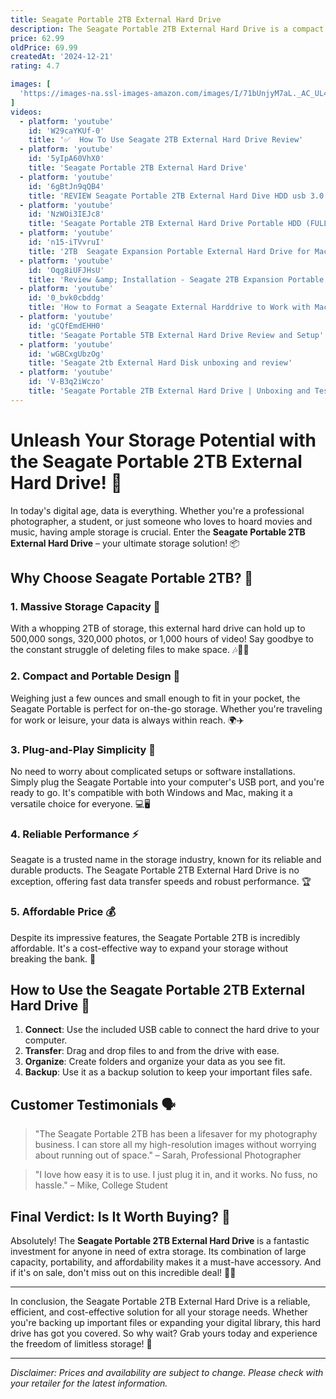 ```yaml
---
title: Seagate Portable 2TB External Hard Drive
description: The Seagate Portable 2TB External Hard Drive is a compact and reliable storage solution designed for easy data backup and transfer. It features a sleek, lightweight design that makes it highly portable, allowing users to carry their important files, photos, and videos wherever they go. With a USB 3.0 interface, it offers fast data transfer speeds and is compatible with both Windows and Mac operating systems. The drive is plug-and-play, requiring no additional software installation, making it user-friendly and convenient for expanding storage capacity or creating backups.
price: 62.99
oldPrice: 69.99
createdAt: '2024-12-21'
rating: 4.7

images: [
  'https://images-na.ssl-images-amazon.com/images/I/71bUnjyM7aL._AC_UL495_SR435,495_.jpg', 'https://m.media-amazon.com/images/I/315IIebV7OL._AC_UF350,350_QL80_.jpg', 'https://www.itworld.com.my/image/cache/catalog/Images/Pcpart/HDDSEAGST141SL_T1-1000x1000.jpg', 'https://cdn.thewirecutter.com/wp-content/media/2021/10/externalharddrive-2048px-3611.jpg?auto=webp&quality=75&crop=1.91:1&width=1200', 'https://images.officeworks.com.au/api/2/img/https://s3-ap-southeast-2.amazonaws.com/wc-prod-pim/JPEG_1000x1000/SGSTKY2TBG_seagate_2tb_one_touch_portable_hard_drive_space_grey.jpg/resize?size=600&auth=MjA5OTcwODkwMg__', 'https://m.media-amazon.com/images/I/51E0niA7-YL.jpg', 'https://m.media-amazon.com/images/I/51SVKfYv2TL.jpg', 'https://i.pcmag.com/imagery/reviews/006hFZFZVhXdT5rucrfcHYQ-1..v1633661730.jpg', 'https://down-sg.img.susercontent.com/file/915c329edcec56595b6733d351bce743', 'https://m.media-amazon.com/images/S/aplus-media/vc/d4a0dcc5-cc12-4807-8fd2-bda9de87a675.__CR0,0,600,450_PT0_SX600_V1___.jpg', 'https://ugc-user-content.pccomponentes.com/IMG_6409fc204ac20_20230309153248306206.jpg', 'https://i.ytimg.com/vi/F0Gr4-aS41s/hq720.jpg?sqp=-oaymwEhCK4FEIIDSFryq4qpAxMIARUAAAAAGAElAADIQj0AgKJD&rs=AOn4CLAVZaQPiD_pGAf1Foc-C7A4YG0A9Q', 'https://pimcdn.sharafdg.com/images/S400907524_1?1731048488', 'https://cdn.huntoffice.ie/images/P.cache.large/113730.jpg', 'https://ae01.alicdn.com/kf/S9d246019fb344392840d63dfdf3892c8b.jpg_960x960.jpg', 'https://ae01.alicdn.com/kf/S26494ac382144fc7bd1b266ab71924fay.jpg_640x640q90.jpg', 'https://d2j6dbq0eux0bg.cloudfront.net/images/1107006/4371073752.jpg', 'https://m.media-amazon.com/images/I/61Z8XILRsNL._AC_UF1000,1000_QL80_.jpg', 'https://media-ik.croma.com/prod/https://media.croma.com/image/upload/v1698407624/Croma Assets/A+ Content Images/Images/237689_M_1_flptvb.png?tr=w-1000', 'https://i0.wp.com/www.93mobiles.com/wp-content/uploads/2024/08/81WHP5KTogL._SL1500_.jpg?resize=300,300&ssl=1', 'https://www.digitaltrends.com/wp-content/uploads/2016/05/Seagate-Backup-Plus-Ultra-Slim-2TB-HD-standing.jpg?fit=1500,1000&p=1', 'https://www.seagate.com/content/dam/seagate/assets/products/creative-pro/lacie-2big-dock/LaCie_2big_Dock_Environment_Dark_Hi-Res.jpg', 'https://media.lifeinformatica.com/cdn-cgi/image/sharpen=0.5,f=auto/contents/Life/SEAGATE-STEA2000400/imgs/STEA2000400-05.jpg', 'https://i.ebayimg.com/images/g/rXYAAOSwLYNloyHm/s-l1200.jpg', 'https://i5.walmartimages.com/asr/acc26ca4-f09d-425d-8cdf-0bbcef577f23.4d79a207596a66c9334ba68be334d3b3.jpeg?odnHeight=612&odnWidth=612&odnBg=FFFFFF', 'https://i.redd.it/65a7zic390791.jpg', 'https://i5.walmartimages.com/asr/79fa6c41-48f1-46ca-9fed-af67d20ae9fd.50967d3211e19b2aa8857f0c74f958ef.jpeg?odnHeight=768&odnWidth=768&odnBg=FFFFFF', 'https://www.jbhifi.com.au/cdn/shop/products/615578-Product-0-I-638321637636241348.jpg?v=1697175973', 'https://img.lazcdn.com/g/p/827b5dea29b28bc01c1e692f4343de40.png_360x360q75.png_.webp', 'https://i5.walmartimages.com/seo/Seagate-Game-Drive-for-PlayStation-Consoles-2TB-External-Portable-Hard-Drive-USB-3-0-Officially-Licensed-White_d0325f35-8539-41f3-bc75-85ba76e47817.06c054347e75f040ce19134e6248f15b.jpeg', 'https://www.cnet.com/a/img/resize/a48b3718cb2c1f58d5f41f592d48d4d262667a31/hub/2015/07/14/dbfef11a-79a9-4dd2-90b3-b36890db9ae7/seagate-backup-plus-3667-002.jpg?auto=webp&width=1200', 'https://img.evetech.co.za/repository/ProductImages/seagate-2tb-expansion-portable-external-hard-drive-1000px-v1-0007.jpg', 'https://cdn.mos.cms.futurecdn.net/vJWdYey83AFsyxytrMYof-1200-80.jpg', 'https://preview.redd.it/does-this-seagate-portable-2tb-extended-hard-drive-hdd-work-v0-uqo881auw8qb1.jpg?width=640&crop=smart&auto=webp&s=3562e7930778ad9b24d6f002af9d34f2d1523eaa', 'https://images.officeworks.com.au/api/2/img/https://s3-ap-southeast-2.amazonaws.com/wc-prod-pim/JPEG_1000x1000/SGSTKL2TB_seagate_2tb_firecuda_portable_gaming_drive.jpg/resize?size=600&auth=MjA5OTcwODkwMg__', 'https://preview.redd.it/seagate-8tb-hdd-for-80-good-deal-v0-u60w0huvcghc1.jpeg?width=1080&crop=smart&auto=webp&s=6ade78e6091ed752d5fedf45fcbbbaae69f87039', 'https://m.media-amazon.com/images/I/61uZpUWrC5L._AC_UF350,350_QL80_.jpg', 'https://rukminim2.flixcart.com/image/850/1000/kpvivm80/external-hard-drive/hdd/h/w/e/expansion-portable-stkm1000400-seagate-original-imag4ym3hvaggctk.jpeg?q=90&crop=false', 'https://hnsgsfp.imgix.net/4/images/detailed/84/Seagate_1TB_Expansion_Portable_External_Hard_Disk_Drive_STKM1000400_(4).jpg?fit=fill&bg=0FFF&w=1534&h=900&auto=format,compress', 'https://c1.neweggimages.com/productimage/nb300/A57ZS2411110BEH2QD6.jpg', 'https://m.media-amazon.com/images/I/71Hik2aVBgL._UX250_.jpg', 'https://www.seagate.com/content/dam/seagate/migrated-assets/lacie-content/syndication-lacie/2big-raid/_shared/images/lacie-2big-raid-rear-carousel-500x500.jpg', 'https://cdn.mos.cms.futurecdn.net/daPah9PTM6VBoFnHzt7TeK-320-80.jpg', 'https://solutionsreview.com/data-storage/files/2023/02/Best-Seagate-External-Hard-Drives-for-Gaming.jpg', 'https://www.jbhifi.com.au/cdn/shop/products/527655-Product-0-I-638424270605014016.jpg?v=1706832313', 'https://i5.walmartimages.com/asr/2c7e3a5c-bb96-4ad9-98d9-5f4d6db324fb.6f11689d20183afba58a60b70988f3ac.jpeg?odnHeight=768&odnWidth=768&odnBg=FFFFFF', 'https://www.macworld.com/wp-content/uploads/2024/11/best_hard_drives_mac.jpg?quality=50&strip=all', 'https://i.ebayimg.com/images/g/yTQAAOSw8YNm3w0v/s-l400.png', 'https://pisces.bbystatic.com/image2/BestBuy_US/images/products/5925/5925219_sd.jpg', 'https://i0.wp.com/www.93mobiles.com/wp-content/uploads/2024/10/81SfSyk03yS._SL1500_.jpg?resize=300,300&ssl=1', 'https://pisces.bbystatic.com/image2/BestBuy_US/images/products/6473/6473669cv11d.jpg;maxHeight=640;maxWidth=550;format=webp', 'https://www.tiktok.com/api/img/?itemId=7359301525522435333&location=0&aid=1988', 'https://kara.com.ng/media/catalog/product/cache/17c7a29bc3b866f12190fe8cb108de52/s/e/seagate_surveillanace_hdd_sv35_series_3.5_2tb_64mb_2.webp', 'https://i.ytimg.com/vi/W29caYKUf-0/hq720.jpg?sqp=-oaymwEhCK4FEIIDSFryq4qpAxMIARUAAAAAGAElAADIQj0AgKJD&rs=AOn4CLD3X_VRhADrAiRttod-fAEMStgOgA', 'https://m.media-amazon.com/images/I/61LEaLtmIyL.jpg', 'https://www.seagate.com/content/dam/seagate/migrated-assets/www-content/products/gaming-drive/special-editions/ghost-spider/_shared/images/ghost-spider-row3-content-layout-product-detail-img-3.png', 'https://c8.alamy.com/comp/HG6WWE/seagate-2tb-portable-hard-drive-isolated-against-white-background-HG6WWE.jpg', 'https://m.media-amazon.com/images/I/71PTs-lYZdL.jpg', 'https://www.seagate.com/content/dam/seagate/assets/products/creative-pro/lacie-d2-professional/images/lacie-d2-professional-courousel-8.jpg', 'https://goughlui.com/wp-content/uploads/2019/11/2019112208162620.jpg', 'https://preview.redd.it/is-this-a-good-choice-for-a-xbox-one-external-harddrive-v0-624jpamlvtlc1.jpg?width=640&crop=smart&auto=webp&s=b092e5ee7cd2c19077c51e4e92ea20cafece7440', 'https://down-sg.img.susercontent.com/file/sg-11134207-7rbms-lmzffk92l1sq8f', 'https://www.seagate.com/content/dam/seagate/assets/products/gaming-drive/special-editions/starfield-special-edition-game-drive/images/starfield-game-drive-se-2tb-1.png', 'https://www.seagate.com/content/dam/seagate/assets/products/external-hard-drives/portable-drive/images/portable-drive-social-sharing-image.jpg', 'https://www.seagate.com/content/dam/seagate/assets/products/external-hard-drives/images/external-hard-drive-row-5-2-640x640.jpg/_jcr_content/renditions/1-1-medium-416x416.jpg', 'https://www.seagate.com/content/dam/seagate/assets/products/external-hard-drives/one-touch-external-drives/images/one-touch-external-drives-row4-image.png/_jcr_content/renditions/3-4-large-1080x1440.png', 'https://www.pitsdatarecovery.co.uk/wp-content/uploads/2024/06/How-to-Fix-a-Beeping-Seagate-External-Hard-Drive-1200x900.png', 'https://c8.alamy.com/comp/2X58B7J/westren-digital-and-seagate-portable-external-hard-drive-connected-with-a-cable-with-computer-25-january-2024-pakistan-2X58B7J.jpg', 'https://www.laptopsdirect.co.uk/Images/STKM2000400_5_Supersize.png?v=3', 'https://i.ebayimg.com/images/g/aRIAAOSwlYtkffov/s-l1200.jpg', 'https://www.hindustantimes.com/ht-img/img/2023/09/01/550x309/hdd_1693559657543_1693559668398.jpg', 'https://media.sweetwater.com/m/products/image/90bbf4b45euJt7xFlVG6kjVrJTorlQIjswfWLDf6.jpg?quality=82&width=750&ha=90bbf4b45ea92181', 'https://www.cplusdigital.com/image/cplusdigital/image/cache/data/all_product_images/product-298/818Yu7-rAlL._SL1500_-1500x765.jpg', 'https://m.media-amazon.com/images/S/aplus-media/vc/c813887c-f6fb-423e-bb43-3e7f523a18e2._CR0,0,600,450_PT0_SX600__.jpg', 'https://wwwaem.seagate.com/content/dam/seagate/migrated-assets/www-content/products/external-hard-drives/expansion-external-drives/_shared/images/vertical-slider-2.jpg', 'https://i5.walmartimages.com/asr/92c62609-2bdd-44ac-9a81-d2f7f8661e10.df79e1a2e581373be4e69f7cef412495.jpeg?odnHeight=768&odnWidth=768&odnBg=FFFFFF', 'https://images.jdmagicbox.com/quickquotes/images_main/portable-external-hard-drive-with-power-adapter-376975438-viqpy.jpg', 'https://hnsfpau.imgix.net/5/images/detailed/449/5193966.01.jpg?fit=fill&bg=0FFF&w=1500&h=844&auto=format,compress', 'https://preview.redd.it/seagate-4tb-external-hard-drive-portable-hdd-broke-v0-kd61s4ut18ld1.jpg?width=640&crop=smart&auto=webp&s=bdabccd8f66226b5a4b6891be511df286b5afdc8', 'http://ae01.alicdn.com/kf/H8123ebb1036b45c8963d73072b394daay/EU-US-Adapter-for-Seagate-1tb-2tb-External-Hard-Drive-HDD-Power-Supply-12V-2A-5.jpg_350x350xz.jpg_.webp'
]
videos: 
  - platform: 'youtube'
    id: 'W29caYKUf-0'
    title: '✅  How To Use Seagate 2TB External Hard Drive Review'
  - platform: 'youtube'
    id: '5yIpA60VhX0'
    title: 'Seagate Portable 2TB External Hard Drive'
  - platform: 'youtube'
    id: '6gBtJn9qQB4'
    title: 'REVIEW Seagate Portable 2TB External Hard Dive HDD usb 3.0 LOVE IT'
  - platform: 'youtube'
    id: 'NzWOi3IEJc8'
    title: 'Seagate Portable 2TB External Hard Drive Portable HDD (FULL REVIEW)'
  - platform: 'youtube'
    id: 'n15-iTVvruI'
    title: '2TB  Seagate Expansion Portable External Hard Drive for Mac and PC'
  - platform: 'youtube'
    id: 'Oqg8iUFJHsU'
    title: 'Review &amp; Installation - Seagate 2TB Expansion Portable External Hard Drive'
  - platform: 'youtube'
    id: '0_bvk0cbddg'
    title: 'How to Format a Seagate External Harddrive to Work with MacOS (and REVIEW!)'
  - platform: 'youtube'
    id: 'gCQfEmdEHH0'
    title: 'Seagate Portable 5TB External Hard Drive Review and Setup'
  - platform: 'youtube'
    id: 'wGBCxgUbzOg'
    title: 'Seagate 2tb External Hard Disk unboxing and review'
  - platform: 'youtube'
    id: 'V-B3q2iWczo'
    title: 'Seagate Portable 2TB External Hard Drive | Unboxing and Test'
---
```


# Unleash Your Storage Potential with the Seagate Portable 2TB External Hard Drive! 🚀

In today's digital age, data is everything. Whether you're a professional photographer, a student, or just someone who loves to hoard movies and music, having ample storage is crucial. Enter the **Seagate Portable 2TB External Hard Drive** – your ultimate storage solution! 📦

## Why Choose Seagate Portable 2TB? 🤔

### 1. **Massive Storage Capacity** 📂
With a whopping 2TB of storage, this external hard drive can hold up to 500,000 songs, 320,000 photos, or 1,000 hours of video! Say goodbye to the constant struggle of deleting files to make space. 🎶📸🎥

### 2. **Compact and Portable Design** 👜
Weighing just a few ounces and small enough to fit in your pocket, the Seagate Portable is perfect for on-the-go storage. Whether you're traveling for work or leisure, your data is always within reach. 🌍✈️

### 3. **Plug-and-Play Simplicity** 🔌
No need to worry about complicated setups or software installations. Simply plug the Seagate Portable into your computer's USB port, and you're ready to go. It's compatible with both Windows and Mac, making it a versatile choice for everyone. 💻🖥️

### 4. **Reliable Performance** ⚡
Seagate is a trusted name in the storage industry, known for its reliable and durable products. The Seagate Portable 2TB External Hard Drive is no exception, offering fast data transfer speeds and robust performance. 🏆

### 5. **Affordable Price** 💰
Despite its impressive features, the Seagate Portable 2TB is incredibly affordable. It's a cost-effective way to expand your storage without breaking the bank. 🏦

## How to Use the Seagate Portable 2TB External Hard Drive 📖

1. **Connect**: Use the included USB cable to connect the hard drive to your computer.
2. **Transfer**: Drag and drop files to and from the drive with ease.
3. **Organize**: Create folders and organize your data as you see fit.
4. **Backup**: Use it as a backup solution to keep your important files safe.

## Customer Testimonials 🗣️

> "The Seagate Portable 2TB has been a lifesaver for my photography business. I can store all my high-resolution images without worrying about running out of space." – Sarah, Professional Photographer

> "I love how easy it is to use. I just plug it in, and it works. No fuss, no hassle." – Mike, College Student

## Final Verdict: Is It Worth Buying? 🤔

Absolutely! The **Seagate Portable 2TB External Hard Drive** is a fantastic investment for anyone in need of extra storage. Its combination of large capacity, portability, and affordability makes it a must-have accessory. And if it's on sale, don't miss out on this incredible deal! 🛒🔥

---

In conclusion, the Seagate Portable 2TB External Hard Drive is a reliable, efficient, and cost-effective solution for all your storage needs. Whether you're backing up important files or expanding your digital library, this hard drive has got you covered. So why wait? Grab yours today and experience the freedom of limitless storage! 🎉

---

*Disclaimer: Prices and availability are subject to change. Please check with your retailer for the latest information.*